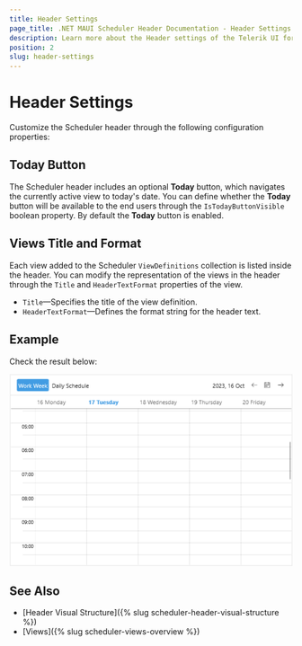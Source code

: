 ```yaml
---
title: Header Settings
page_title: .NET MAUI Scheduler Header Documentation - Header Settings
description: Learn more about the Header settings of the Telerik UI for .NET MAUI Scheduler control.
position: 2
slug: header-settings
---
```


# Header Settings 

Customize the Scheduler header through the following configuration properties:

## Today Button

The Scheduler header includes an optional **Today** button, which navigates the currently active view to today's date. You can define whether the **Today** button will be available to the end users through the `IsTodayButtonVisible` boolean property. By default the **Today** button is enabled.

## Views Title and Format

Each view added to the Scheduler `ViewDefinitions` collection is listed inside the header. You can modify the representation of the views in the header through the `Title` and `HeaderTextFormat` properties of the view.

* `Title`&mdash;Specifies the title of the view definition.
* `HeaderTextFormat`&mdash;Defines the format string for the header text.

## Example

<snippet id='scheduler-header-properties' />

Check the result below:

![Telerik .NET MAUI Scheduler Header](../images/scheduler-header.png)

## See Also

- [Header Visual Structure]({% slug scheduler-header-visual-structure %})
- [Views]({% slug scheduler-views-overview %})